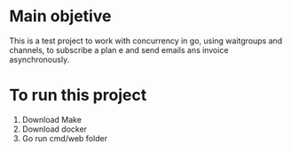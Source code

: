 # Main objetive

This is a test project to work with concurrency in go, using waitgroups and channels, to subscribe a plan e and send emails ans invoice asynchronously. 

# To run this project

1. Download Make
2. Download docker
3. Go run cmd/web folder 
